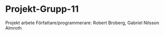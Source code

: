 # Projekt-Grupp-11
Projekt arbete
Författare/programmerare: Robert Broberg, Gabriel Nilsson Almroth

